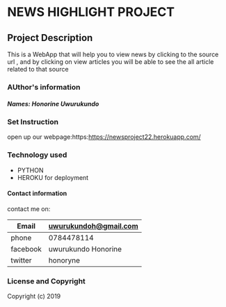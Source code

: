 # NEWS HIGHLIGHT PROJECT

## Project Description
This is a WebApp that will help you to view news by clicking to the source url , and by clicking on  view articles you will be  able to see the all article related to that source



### AUthor's information

##### Names: Honorine Uwurukundo

### Set Instruction

open up our webpage:https:https://newsproject22.herokuapp.com/

### Technology used

+ PYTHON
+ HEROKU for deployment

#### Contact information

contact me on:


|Email               | uwurukundoh@gmail.com |
|--------------------|-----------------------|
| phone              |0784478114             |
|facebook            |uwurukundo Honorine    |
|twitter             |honoryne               |  
      


### License and Copyright

Copyright (c) 2019
